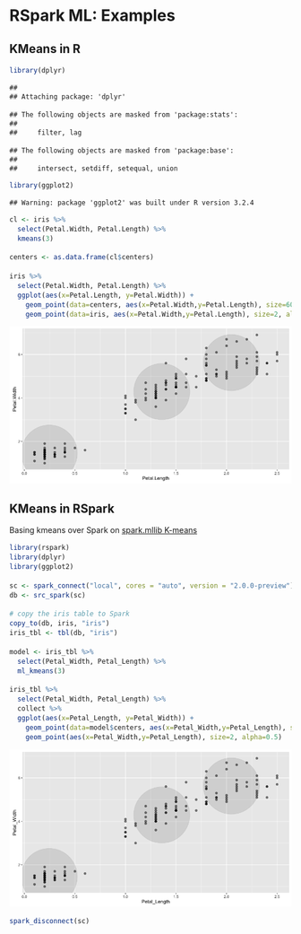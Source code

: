 RSpark ML: Examples
================

KMeans in R
-----------

``` r
library(dplyr)
```

    ## 
    ## Attaching package: 'dplyr'

    ## The following objects are masked from 'package:stats':
    ## 
    ##     filter, lag

    ## The following objects are masked from 'package:base':
    ## 
    ##     intersect, setdiff, setequal, union

``` r
library(ggplot2)
```

    ## Warning: package 'ggplot2' was built under R version 3.2.4

``` r
cl <- iris %>%
  select(Petal.Width, Petal.Length) %>%
  kmeans(3)

centers <- as.data.frame(cl$centers)

iris %>%
  select(Petal.Width, Petal.Length) %>%
  ggplot(aes(x=Petal.Length, y=Petal.Width)) +
    geom_point(data=centers, aes(x=Petal.Width,y=Petal.Length), size=60, alpha=0.1) +
    geom_point(data=iris, aes(x=Petal.Width,y=Petal.Length), size=2, alpha=0.5)
```

![](ml_examples_files/figure-markdown_github/unnamed-chunk-1-1.png)

KMeans in RSpark
----------------

Basing kmeans over Spark on [spark.mllib K-means](http://spark.apache.org/docs/latest/mllib-clustering.html#k-means)

``` r
library(rspark)
library(dplyr)
library(ggplot2)

sc <- spark_connect("local", cores = "auto", version = "2.0.0-preview")
db <- src_spark(sc)

# copy the iris table to Spark
copy_to(db, iris, "iris")
iris_tbl <- tbl(db, "iris")

model <- iris_tbl %>%
  select(Petal_Width, Petal_Length) %>%
  ml_kmeans(3)

iris_tbl %>%
  select(Petal_Width, Petal_Length) %>%
  collect %>%
  ggplot(aes(x=Petal_Length, y=Petal_Width)) +
    geom_point(data=model$centers, aes(x=Petal_Width,y=Petal_Length), size=60, alpha=0.1) +
    geom_point(aes(x=Petal_Width,y=Petal_Length), size=2, alpha=0.5)
```

![](ml_examples_files/figure-markdown_github/unnamed-chunk-2-1.png)

``` r
spark_disconnect(sc)
```
